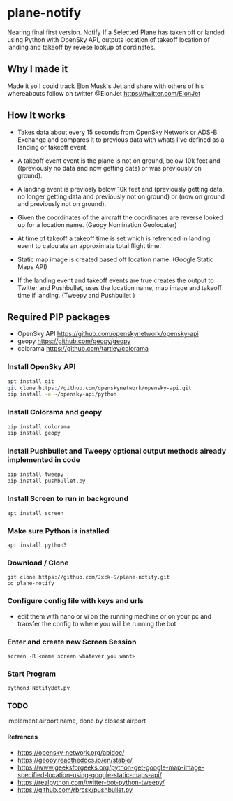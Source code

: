 # plane-notify

Nearing final first version. Notify If a Selected Plane has taken off or landed using Python with OpenSky API, outputs location of takeoff location of landing and takeoff by revese lookup of cordinates.

## Why I made it

Made it so I could track Elon Musk's Jet and share with others of his whereabouts follow on twitter @ElonJet <https://twitter.com/ElonJet>

## How It works

-   Takes data about every 15 seconds from OpenSky Network or ADS-B Exchange and compares it to previous data with whats I've defined as a landing or takeoff event.

-   A takeoff event event is the plane is not on ground, below 10k feet and ((previously no data and now getting data) or was previously on ground).

-   A landing event is previosly below 10k feet and (previously getting data, no longer getting data and previously not on ground) or (now on ground and previously not on ground).

-   Given the coordinates of the aircraft the coordinates are reverse looked up for a location name. (Geopy Nomination Geolocater)

-   At time of takeoff a takeoff time is set which is refrenced in landing event to calculate an approximate total flight time.

-   Static map image is created based off location name. (Google Static Maps API)

-   If the landing event and takeoff events are true creates the output to Twitter and Pushbullet, uses the  location name, map image and takeoff time if landing. (Tweepy and Pushbullet )


## Required PIP packages

-   OpenSky API <https://github.com/openskynetwork/opensky-api>
-   geopy <https://github.com/geopy/geopy>
-   colorama <https://github.com/tartley/colorama>

### Install OpenSky API

```bash
apt install git
git clone https://github.com/openskynetwork/opensky-api.git
pip install -e ~/opensky-api/python
```

### Install Colorama and geopy

```bash
pip install colorama
pip install geopy
```

### Install Pushbullet and Tweepy optional output methods already implemented in code

```bash
pip install tweepy
pip install pushbullet.py
```

### Install Screen to run in background

```
apt install screen
```

### Make sure Python is installed

```
apt install python3
```

### Download / Clone

```
git clone https://github.com/Jxck-S/plane-notify.git
cd plane-notify
```

### Configure config file with keys and urls

-   edit them with nano or vi on the running machine or on your pc and transfer the config to where you will be running the bot

### Enter and create new Screen Session

```
screen -R <name screen whatever you want>
```

### Start Program

```
python3 NotifyBot.py
```

### TODO

implement airport name, done by closest airport

#### Refrences

-   <https://opensky-network.org/apidoc/>
-   <https://geopy.readthedocs.io/en/stable/>
-   <https://www.geeksforgeeks.org/python-get-google-map-image-specified-location-using-google-static-maps-api/>
-   <https://realpython.com/twitter-bot-python-tweepy/>
-   <https://github.com/rbrcsk/pushbullet.py>
